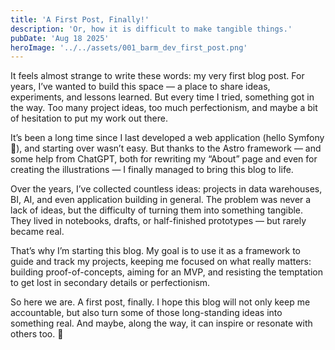 ```yaml
---
title: 'A First Post, Finally!'
description: 'Or, how it is difficult to make tangible things.'
pubDate: 'Aug 18 2025'
heroImage: '../../assets/001_barm_dev_first_post.png'
---
```


It feels almost strange to write these words: my very first blog post. For years, I’ve wanted to build this space — a place to share ideas, experiments, and lessons learned. But every time I tried, something got in the way. Too many project ideas, too much perfectionism, and maybe a bit of hesitation to put my work out there.

It’s been a long time since I last developed a web application (hello Symfony 👋), and starting over wasn’t easy. But thanks to the Astro framework — and some help from ChatGPT, both for rewriting my “About” page and even for creating the illustrations — I finally managed to bring this blog to life.

Over the years, I’ve collected countless ideas: projects in data warehouses, BI, AI, and even application building in general. The problem was never a lack of ideas, but the difficulty of turning them into something tangible. They lived in notebooks, drafts, or half-finished prototypes — but rarely became real.

That’s why I’m starting this blog. My goal is to use it as a framework to guide and track my projects, keeping me focused on what really matters: building proof-of-concepts, aiming for an MVP, and resisting the temptation to get lost in secondary details or perfectionism.

So here we are. A first post, finally. I hope this blog will not only keep me accountable, but also turn some of those long-standing ideas into something real. And maybe, along the way, it can inspire or resonate with others too. 🚀